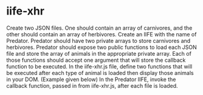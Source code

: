 # iife-xhr


Create two JSON files. One should contain an array of carnivores, and the other should contain an array of herbivores.
Create an IIFE with the name of Predator.
Predator should have two private arrays to store carnivores and herbivores.
Predator should expose two public functions to load each JSON file and store the array of animals in the appropriate private array. Each of those functions should accept one argument that will store the callback function to be executed.
In the iife-xhr.js file, define two functions that will be executed after each type of animal is loaded then display those animals in your DOM. (Example given below)
In the Predator IIFE, invoke the callback function, passed in from iife-xhr.js, after each file is loaded.